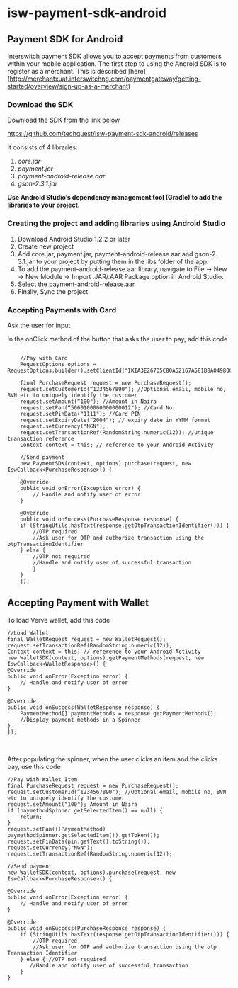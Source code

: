 # isw-payment-sdk-android

## Payment SDK for Android

Interswitch payment SDK allows you to accept payments from customers within your mobile application.
The first step to ​using the ​Android SDK is to register as a merchant. This is described [here] (http://merchantxuat.interswitchng.com/paymentgateway/getting-started/overview/sign-up-as-a-merchant)


### Download the SDK

Download the SDK from the link below

https://github.com/techquest/isw-payment-sdk-android/releases

It consists of ​4 libraries:

1. *core.jar*
2. *payment.jar*
3. *payment-android-release.aar*
4. *gson-2.​3.1.jar*

**Use Android Studio’s dependency management tool (Gradle) to add the libraries to your project.**


### Creating the project and adding libraries using Android Studio

1. Download Android Studio 1.2.2 or later
2. Create new project
3. Add core.jar, payment.jar, payment-android-release.aar and gson-2.​3.1.jar to your project by putting them in the libs folder of the app.
4. To add the payment-android-release.aar library, navigate to File -> New -> New Module -> Import .JAR/.AAR Package option in Android Studio.
5. Select the payment-android-release.aar
6. Finally, Sync the project

### Accepting Payments with Card 

Ask the user for input

In the onClick method of the button that asks the user to pay, add this code

```android 

    //Pay with Card
    RequestOptions options = RequestOptions.builder().setClientId("IKIA3E267D5C80A52167A581BBA04980CA64E7B2E70E").setClientSecret("SagfgnYsmvAdmFuR24sKzMg7HWPmeh67phDNIiZxpIY=").build();
 
    final PurchaseRequest request = new PurchaseRequest();
    request.setCustomerId(“1234567890"); //Optional email, mobile no, BVN etc to uniquely identify the customer
    request.setAmount(“100"); //Amount in Naira
    request.setPan(“5060100000000000012"); //Card No
    request.setPinData("1111"); //Card PIN
    request.setExpiryDate("2004"); // expiry date in YYMM format
    request.setCurrency("NGN");
    request.setTransactionRef(RandomString.numeric(12)); //unique transaction reference
    Context context = this; // reference to your Android Activity
 
    //Send payment
    new PaymentSDK(context, options).purchase(request, new IswCallback<PurchaseResponse>() {
 
    @Override
    public void onError(Exception error) {
        // Handle and notify user of error
    }
 
    @Override
    public void onSuccess(PurchaseResponse response) {
    if (StringUtils.hasText(response.getOtpTransactionIdentifier())) {
		//OTP required
		//Ask user for OTP and authorize transaction using the otpTransactionIdentifier
    } else { 
		//OTP not required
        //Handle and notify user of successful transaction
		}
    }
    });
```

## Accepting Payment with Wallet


To load Verve wallet, add this code

    //Load Wallet
    final WalletRequest request = new WalletRequest();
    request.setTransactionRef(RandomString.numeric(12));
    Context context = this; // reference to your Android Activity
    new WalletSDK(context, options).getPaymentMethods(request, new IswCallback<WalletResponse>() {
    @Override
    public void onError(Exception error) {
        // Handle and notify user of error
    }
 
    @Override
    public void onSuccess(WalletResponse response) {
		PaymentMethod[] paymentMethods = response.getPaymentMethods(); 
		//Display payment methods in a Spinner
    }
	});
​

After populating the spinner, when the user clicks an item and the clicks pay, use this code

    //Pay with Wallet Item
    final PurchaseRequest request = new PurchaseRequest();
    request.setCustomerId(“1234567890"); //Optional email, mobile no, BVN etc to uniquely identify the customer
    request.setAmount("100"); Amount in Naira
    if (paymethodSpinner.getSelectedItem() == null) {
		return;
    }
    request.setPan(((PaymentMethod) paymethodSpinner.getSelectedItem()).getToken());
    request.setPinData(pin.getText().toString());
    request.setCurrency("NGN");
    request.setTransactionRef(RandomString.numeric(12));
 
    //Send payment
    new WalletSDK(context, options).purchase(request, new IswCallback<PurchaseResponse>() {
 
    @Override
    public void onError(Exception error) {
        // Handle and notify user of error
    }
 
    @Override
    public void onSuccess(PurchaseResponse response) {
        if (StringUtils.hasText(response.getOtpTransactionIdentifier())) {       
			//OTP required
			//Ask user for OTP and authorize transaction using the otp Transaction Identifier
        } else { //OTP not required
           //Handle and notify user of successful transaction
        }
    }
